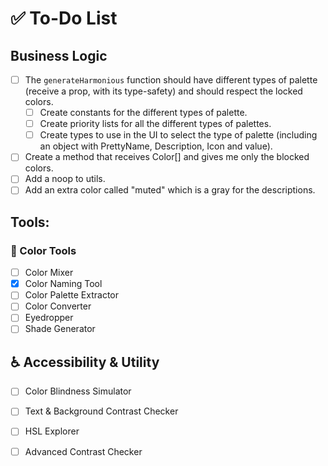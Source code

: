 
# ✅ To-Do List


## Business Logic
- [ ] The `generateHarmonious` function should have different types of palette (receive a prop, with its type-safety) and should respect the locked colors.
    - [ ] Create constants for the different types of palette.
    - [ ] Create priority lists for all the different types of palettes.
    - [ ] Create types to use in the UI to select the type of palette (including an object with PrettyName, Description, Icon and value).
- [ ] Create a method that receives Color[] and gives me only the blocked colors.
- [ ] Add a noop to utils.
- [ ] Add an extra color called "muted" which is a gray for the descriptions.

## Tools:

### 🎨 Color Tools
- [ ] Color Mixer
- [x] Color Naming Tool
- [ ] Color Palette Extractor
- [ ] Color Converter
- [ ] Eyedropper
- [ ] Shade Generator

## ♿ Accessibility & Utility
- [ ] Color Blindness Simulator
- [ ] Text & Background Contrast Checker
- [ ] HSL Explorer
- [ ] Advanced Contrast Checker


